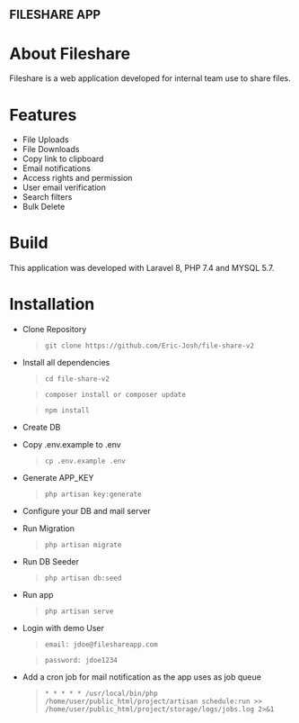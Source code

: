 ## FILESHARE APP

# About Fileshare

Fileshare is a web application developed for internal team use to share files.

# Features

- File Uploads
- File Downloads
- Copy link to clipboard
- Email notifications
- Access rights and permission
- User email verification
- Search filters
- Bulk Delete

# Build

This application was developed with Laravel 8, PHP 7.4 and MYSQL 5.7.

# Installation

- Clone Repository
    > `git clone https://github.com/Eric-Josh/file-share-v2`

- Install all dependencies
    > `cd file-share-v2`

    > `composer install or composer update`

    > `npm install`

- Create DB

- Copy .env.example to .env
    > `cp .env.example .env`

- Generate APP_KEY
    > `php artisan key:generate`

- Configure your DB and mail server

- Run Migration
    > `php artisan migrate`

- Run DB Seeder
    > `php artisan db:seed`

- Run app
    > `php artisan serve`

- Login with demo User
    > `email: jdoe@fileshareapp.com`

    > `password: jdoe1234`

- Add a cron job for mail notification as the app uses as job queue
    > `* * * * * /usr/local/bin/php /home/user/public_html/project/artisan schedule:run >> /home/user/public_html/project/storage/logs/jobs.log 2>&1`
